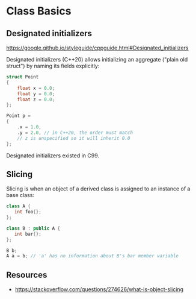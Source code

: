 # Class Basics

## Designated initializers
https://google.github.io/styleguide/cppguide.html#Designated_initializers

Designated initializers (C++20) allows initializing an aggregate ("plain old struct") by naming its fields explicitly:

```cpp
struct Point
{
    float x = 0.0;
    float y = 0.0;
    float z = 0.0;
};

Point p =
{
    .x = 1.0,
    .y = 2.0, // in C++20, the order must match
    // z is unspecified so it will inherit 0.0
};
```

Designated initializers existed in C99.

## Slicing
Slicing is when an object of a derived class is assigned to an instance of a base class:

```cpp
class A {
   int foo{};
};

class B : public A {
   int bar{};
};

B b;
A a = b; // 'a' has no information about B's bar member variable
```

## Resources
- https://stackoverflow.com/questions/274626/what-is-object-slicing

